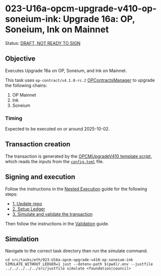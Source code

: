 # 023-U16a-opcm-upgrade-v410-op-soneium-ink: Upgrade 16a: OP, Soneium, Ink on Mainnet

Status: [DRAFT, NOT READY TO SIGN]()

## Objective

Executes Upgrade 16a on OP, Soneium, and Ink on Mainnet.

This task uses `op-contract/v4.1.0-rc.2` [OPContractsManager](https://github.com/ethereum-optimism/optimism/blob/op-contracts/v4.1.0-rc.2/packages/contracts-bedrock/src/L1/OPContractsManager.sol) to upgrade the following chains:

1. OP Mainnet
2. Ink
3. Soneium

### Timing

Expected to be executed on or around 2025-10-02.

## Transaction creation

The transaction is generated by the [OPCMUpgradeV410 template script](../../../template/OPCMUpgradeV410.sol),
which reads the inputs from the [`config.toml`](./config.toml) file.

## Signing and execution

Follow the instructions in the [Nested Execution](../../../NESTED.md) guide for the following steps:

- [1. Update repo](../../../NESTED.md#1-update-repo)
- [2. Setup Ledger](../../../NESTED.md#2-setup-ledger)
- [3. Simulate and validate the transaction](../../../NESTED.md#3-simulate-and-validate-the-transaction)

Then follow the instructions in the [Validation](./VALIDATION.md) guide.

## Simulation

Navigate to the correct task directory then run the simulate command.

```
cd src/tasks/eth/023-U16a-opcm-upgrade-v410-op-soneium-ink
SIMULATE_WITHOUT_LEDGER=1 just --dotenv-path $(pwd)/.env --justfile ../../../../../src/justfile simulate <foundation|council>
```
